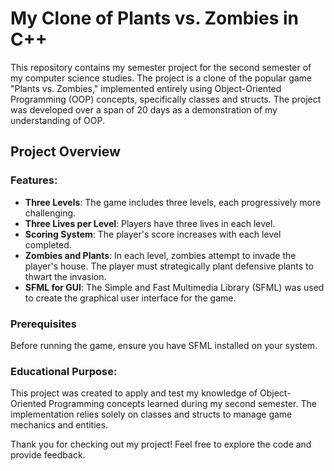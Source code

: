 # My Clone of Plants vs. Zombies in C++

This repository contains my semester project for the second semester of my computer science studies. The project is a clone of the popular game "Plants vs. Zombies," implemented entirely using Object-Oriented Programming (OOP) concepts, specifically classes and structs. The project was developed over a span of 20 days as a demonstration of my understanding of OOP.

## Project Overview

### Features:
- **Three Levels**: The game includes three levels, each progressively more challenging.
- **Three Lives per Level**: Players have three lives in each level.
- **Scoring System**: The player's score increases with each level completed.
- **Zombies and Plants**: In each level, zombies attempt to invade the player's house. The player must strategically plant defensive plants to thwart the invasion.
- **SFML for GUI**: The Simple and Fast Multimedia Library (SFML) was used to create the graphical user interface for the game.

  
### Prerequisites
Before running the game, ensure you have SFML installed on your system.

### Educational Purpose:
This project was created to apply and test my knowledge of Object-Oriented Programming concepts learned during my second semester. The implementation relies solely on classes and structs to manage game mechanics and entities.

Thank you for checking out my project! Feel free to explore the code and provide feedback.
